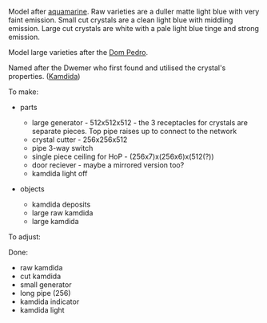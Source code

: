 Model after [aquamarine](https://en.wikipedia.org/wiki/Aquamarine_(gem)). Raw varieties are a duller matte
light blue with very faint emission. Small cut crystals are a clean light blue with middling emission. Large
cut crystals are white with a pale light blue tinge and strong emission.

Model large varieties after the [Dom Pedro](https://en.wikipedia.org/wiki/Dom_Pedro_aquamarine#/media/File:Dom_Pedro_Aquamarine_Better_Picture.jpg).

Named after the Dwemer who first found and utilised the crystal's properties. ([Kamdida](https://en.uesp.net/wiki/Lore:Names#Dwemer))

To make:

* parts
  * large generator - 512x512x512 - the 3 receptacles for crystals are separate pieces. Top pipe raises up to connect to the network
  * crystal cutter - 256x256x512
  * pipe 3-way switch
  * single piece ceiling for HoP - (256x7)x(256x6)x(512(?))
  * door reciever - maybe a mirrored version too?
  * kamdida light off

* objects
  * kamdida deposits
  * large raw kamdida
  * large kamdida

To adjust:


Done:

* raw kamdida
* cut kamdida
* small generator
* long pipe (256)
* kamdida indicator
* kamdida light